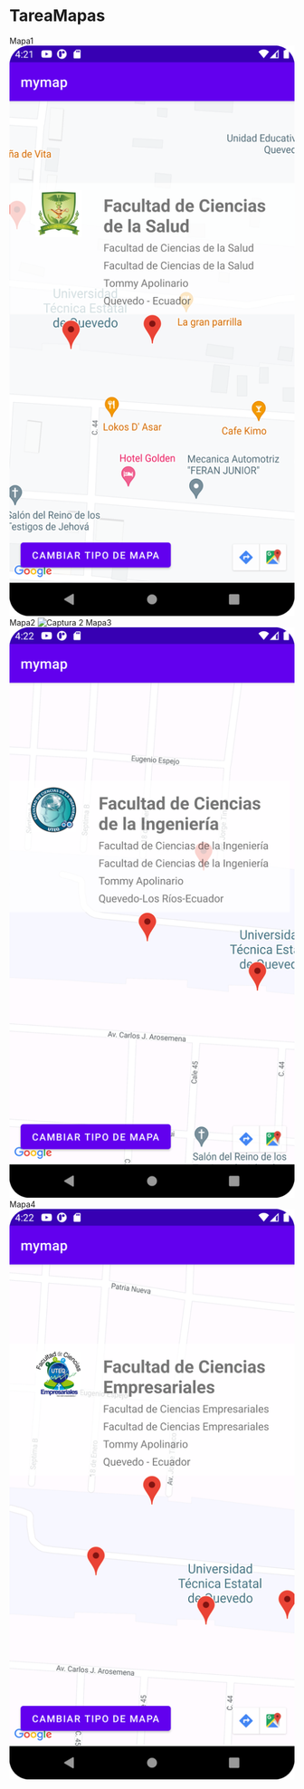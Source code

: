 # TareaMapas
 Mapa1 ![Captura 1](imagenes/Screenshot_20220819_112134.png)
 Mapa2 ![Captura 2](imagenes/Screenshot_20220819_112155.png)
 Mapa3 ![Captura 3](imagenes/Screenshot_20220819_112210.png)
 Mapa4 ![Captura 4](imagenes/Screenshot_20220819_112222.png)
